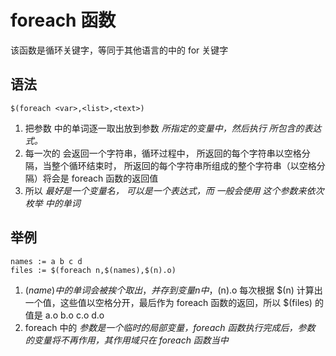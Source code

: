 # foreach 函数

该函数是循环关键字，等同于其他语言的中的 for 关键字

## 语法
`$(foreach <var>,<list>,<text>)`

1. 把参数 <list> 中的单词逐一取出放到参数 <var> 所指定的变量中，然后执行 <text> 所包含的表达式。
2. 每一次的 <text> 会返回一个字符串，循环过程中，<text> 所返回的每个字符串以空格分隔，当整个循环结束时，<text> 所返回的每个字符串所组成的整个字符串（以空格分隔）将会是 foreach 函数的返回值
3. 所以 <var> 最好是一个变量名，<list> 可以是一个表达式，而 <text> 一般会使用 <var> 这个参数来依次枚举 <list> 中的单词

## 举例
```
names := a b c d
files := $(foreach n,$(names),$(n).o)
```

1. $(name) 中的单词会被挨个取出，并存到变量 n 中，$(n).o 每次根据 $(n) 计算出一个值，这些值以空格分开，最后作为 foreach 函数的返回，所以 $(files) 的值是 a.o b.o c.o d.o
2. foreach 中的 <var> 参数是一个临时的局部变量，foreach 函数执行完成后，参数 <var> 的变量将不再作用，其作用域只在 foreach 函数当中